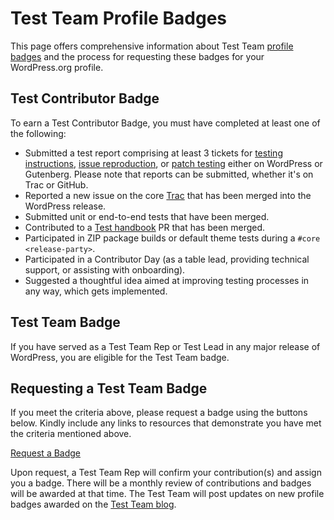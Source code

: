 # Test Team Profile Badges

This page offers comprehensive information about Test Team [profile badges](https://make.wordpress.org/meta/handbook/tutorials-guides/profile-badges/) and the process for requesting these badges for your WordPress.org profile.

## Test Contributor Badge

To earn a Test Contributor Badge, you must have completed at least one of the following:

- Submitted a test report comprising at least 3 tickets for [testing instructions](https://make.wordpress.org/test/handbook/test-reports/testing-instructions/), [issue reproduction](https://make.wordpress.org/test/handbook/test-reports/issue-reproduction/), or [patch testing](https://make.wordpress.org/test/handbook/test-reports/patch-testing/) either on WordPress or Gutenberg. Please note that reports can be submitted, whether it's on Trac or GitHub.
- Reported a new issue on the core [Trac](https://core.trac.wordpress.org/tickets/latest) that has been merged into the WordPress release.
- Submitted unit or end-to-end tests that have been merged.
- Contributed to a [Test handbook](https://github.com/wordpress/test-handbook) PR that has been merged.
- Participated in ZIP package builds or default theme tests during a `#core <release-party>`.
- Participated in a Contributor Day (as a table lead, providing technical support, or assisting with onboarding).
- Suggested a thoughtful idea aimed at improving testing processes in any way, which gets implemented.

  
## Test Team Badge 
 
If you have served as a Test Team Rep or Test Lead in any major release of WordPress, you are eligible for the Test Team badge.

## Requesting a Test Team Badge

If you meet the criteria above, please request a badge using the buttons below. Kindly include any links to resources that demonstrate you have met the criteria mentioned above.

[Request a Badge](https://profiles.wordpress.org/associations/test-contributor/)

Upon request, a Test Team Rep will confirm your contribution(s) and assign you a badge. There will be a monthly review of contributions and badges will be awarded at that time. The Test Team will post updates on new profile badges awarded on the [Test Team blog](https://make.wordpress.org/test/). 